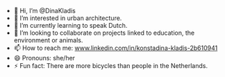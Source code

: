 - 👋 Hi, I’m @DinaKladis
- 👀 I’m interested in urban architecture.
- 🌱 I’m currently learning to speak Dutch.
- 💞️ I’m looking to collaborate on projects linked to education, the environment or animals.
- 📫 How to reach me: www.linkedin.com/in/konstadina-kladis-2b610941
- 😄 Pronouns: she/her
- ⚡ Fun fact: There are more bicycles than people in the Netherlands.

<!---
DinaKladis/DinaKladis is a ✨ special ✨ repository because its `README.md` (this file) appears on your GitHub profile.
You can click the Preview link to take a look at your changes.
--->
